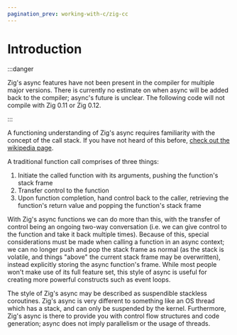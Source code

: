 ```yaml
---
pagination_prev: working-with-c/zig-cc
---
```


# Introduction

:::danger

Zig's async features have not been present in the compiler for multiple major
versions. There is currently no estimate on when async will be added back to the
compiler; async's future is unclear. The following code will not compile with Zig
0.11 or Zig 0.12.

:::

A functioning understanding of Zig's async requires familiarity with the concept
of the call stack. If you have not heard of this before,
[check out the wikipedia page](https://en.wikipedia.org/wiki/Call_stack).

<!-- TODO: actually explain the call stack? -->

A traditional function call comprises of three things:

1. Initiate the called function with its arguments, pushing the function's stack
   frame
2. Transfer control to the function
3. Upon function completion, hand control back to the caller, retrieving the
   function's return value and popping the function's stack frame

With Zig's async functions we can do more than this, with the transfer of
control being an ongoing two-way conversation (i.e. we can give control to the
function and take it back multiple times). Because of this, special
considerations must be made when calling a function in an async context; we can
no longer push and pop the stack frame as normal (as the stack is volatile, and
things "above" the current stack frame may be overwritten), instead explicitly
storing the async function's frame. While most people won't make use of its full
feature set, this style of async is useful for creating more powerful constructs
such as event loops.

The style of Zig's async may be described as suspendible stackless coroutines.
Zig's async is very different to something like an OS thread which has a stack,
and can only be suspended by the kernel. Furthermore, Zig's async is there to
provide you with control flow structures and code generation; async does not
imply parallelism or the usage of threads.
